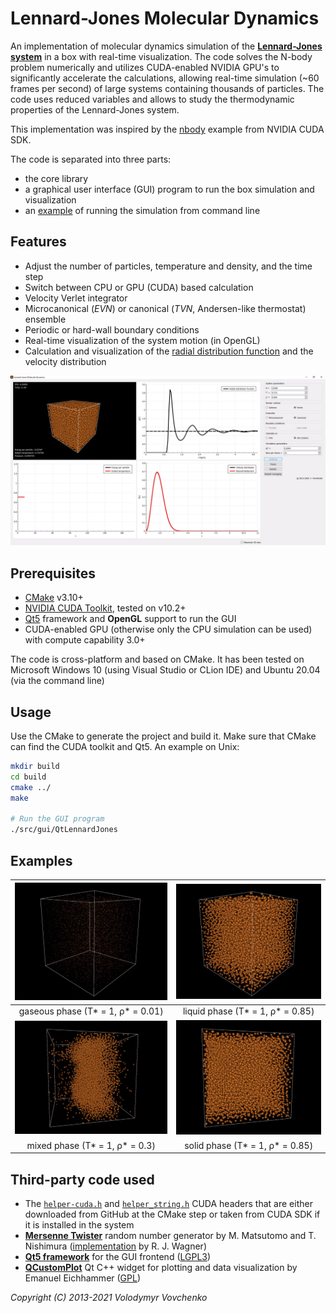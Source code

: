 # Lennard-Jones Molecular Dynamics

An implementation of molecular dynamics simulation of the [**Lennard-Jones system**](https://en.wikipedia.org/wiki/Lennard-Jones_potential) in a box with real-time visualization. 
The code solves the N-body problem numerically and utilizes CUDA-enabled NVIDIA GPU's to significantly accelerate the calculations, allowing real-time simulation (~60 frames per second) of large systems containing thousands of particles.
The code uses reduced variables and allows to study the thermodynamic properties of the Lennard-Jones system.

This implementation was inspired by the [nbody](https://developer.nvidia.com/gpugems/gpugems3/part-v-physics-simulation/chapter-31-fast-n-body-simulation-cuda) example from NVIDIA CUDA SDK.

The code is separated into three parts:
- the core library
- a graphical user interface (GUI) program to run the box simulation and visualization
- an [example](src/tasks/semiGCEfluctuations/semiGCEfluctuations.cpp) of running the simulation from command line


## Features

- Adjust the number of particles, temperature and density, and the time step
- Switch between CPU or GPU (CUDA) based calculation
- Velocity Verlet integrator
- Microcanonical (*EVN*) or canonical (*TVN*, Andersen-like thermostat) ensemble
- Periodic or hard-wall boundary conditions
- Real-time visualization of the system motion (in OpenGL)
- Calculation and visualization of the [radial distribution function](https://en.wikipedia.org/wiki/Radial_distribution_function) and the velocity distribution

<p align="center">
  <img src="src/gui/images/QtLennardJones.png" alt="QtLennardJones"/>
</p>

## Prerequisites

- [CMake](https://cmake.org/) v3.10+
- [NVIDIA CUDA Toolkit](https://developer.nvidia.com/cuda-toolkit), tested on v10.2+
- [Qt5](https://doc.qt.io/qt-5/) framework and **OpenGL** support to run the GUI
- CUDA-enabled GPU (otherwise only the CPU simulation can be used) with compute capability 3.0+
  
The code is cross-platform and based on CMake. It has been tested on Microsoft Windows 10 (using Visual Studio or CLion IDE) and Ubuntu 20.04 (via the command line)

## Usage

Use the CMake to generate the project and build it.
Make sure that CMake can find the CUDA toolkit and Qt5.
An example on Unix:

```bash
mkdir build
cd build
cmake ../
make

# Run the GUI program
./src/gui/QtLennardJones
```


## Examples

| ![gas](src/gui/images/gas-T1-rho0.01.png)  |  ![liquid](src/gui/images/liquid-T1-rho0.85.png) |
|:-------------------------:|:-------------------------:|
| gaseous phase (T* = 1, ρ* = 0.01) | liquid phase (T* = 1, ρ* = 0.85)|
| ![gas](src/gui/images/mixed-T1-rho0.3.png)  |  ![liquid](src/gui/images/solid-T1-rho1.1.png) |
| mixed phase (T* = 1, ρ* = 0.3) | solid phase (T* = 1, ρ* = 0.85)|

## Third-party code used

- The [`helper-cuda.h`](https://raw.githubusercontent.com/NVIDIA/cuda-samples/master/Common/helper_cuda.h) and [`helper_string.h`](https://raw.githubusercontent.com/NVIDIA/cuda-samples/master/Common/helper_string.h) CUDA headers that are either downloaded from GitHub at the CMake step or taken from CUDA SDK if it is installed in the system
- [**Mersenne Twister**](http://www.math.sci.hiroshima-u.ac.jp/~m-mat/MT/emt.html) random number generator by M. Matsutomo and T. Nishimura ([implementation](http://www.math.sci.hiroshima-u.ac.jp/~m-mat/MT/VERSIONS/C-LANG/MersenneTwister.h) by R. J. Wagner)
- [**Qt5 framework**](https://www.qt.io) for the GUI frontend ([LGPL3](http://doc.qt.io/qt-5/lgpl.html))
- [**QCustomPlot**](https://www.qcustomplot.com/) Qt C++ widget for plotting and data visualization by Emanuel Eichhammer ([GPL](https://www.gnu.org/licenses/gpl.html))


*Copyright (C) 2013-2021  Volodymyr Vovchenko*
